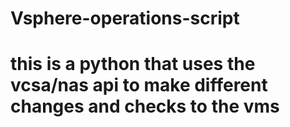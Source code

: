 # Vsphere-operations-script

# this is a python that uses the vcsa/nas api to make different changes and checks to the vms
